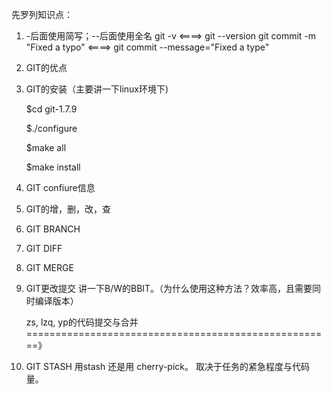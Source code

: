 先罗列知识点：
1. -后面使用简写；--后面使用全名
    git -v    <====> git --version
    git commit -m "Fixed a typo"  <====> git commit --message="Fixed a type"
2. GIT的优点

3. GIT的安装（主要讲一下linux环境下)

    $cd git-1.7.9

    $./configure

    $make all

    $make install

4. GIT confiure信息


5. GIT的增，删，改，查

6. GIT BRANCH

7. GIT DIFF

8. GIT MERGE

9. GIT更改提交
    讲一下B/W的BBIT。（为什么使用这种方法？效率高，且需要同时编译版本）

    zs, lzq, yp的代码提交与合并
    =====================================================》 


10. GIT STASH
    用stash 还是用 cherry-pick。 取决于任务的紧急程度与代码量。
